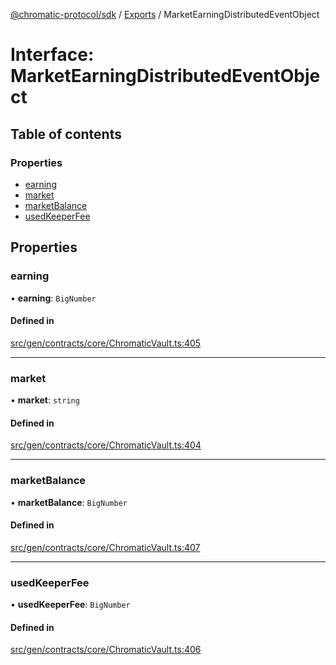 [@chromatic-protocol/sdk](../README.md) / [Exports](../modules.md) / MarketEarningDistributedEventObject

# Interface: MarketEarningDistributedEventObject

## Table of contents

### Properties

- [earning](MarketEarningDistributedEventObject.md#earning)
- [market](MarketEarningDistributedEventObject.md#market)
- [marketBalance](MarketEarningDistributedEventObject.md#marketbalance)
- [usedKeeperFee](MarketEarningDistributedEventObject.md#usedkeeperfee)

## Properties

### earning

• **earning**: `BigNumber`

#### Defined in

[src/gen/contracts/core/ChromaticVault.ts:405](https://github.com/chromatic-protocol/sdk/blob/e3e1a39/src/gen/contracts/core/ChromaticVault.ts#L405)

___

### market

• **market**: `string`

#### Defined in

[src/gen/contracts/core/ChromaticVault.ts:404](https://github.com/chromatic-protocol/sdk/blob/e3e1a39/src/gen/contracts/core/ChromaticVault.ts#L404)

___

### marketBalance

• **marketBalance**: `BigNumber`

#### Defined in

[src/gen/contracts/core/ChromaticVault.ts:407](https://github.com/chromatic-protocol/sdk/blob/e3e1a39/src/gen/contracts/core/ChromaticVault.ts#L407)

___

### usedKeeperFee

• **usedKeeperFee**: `BigNumber`

#### Defined in

[src/gen/contracts/core/ChromaticVault.ts:406](https://github.com/chromatic-protocol/sdk/blob/e3e1a39/src/gen/contracts/core/ChromaticVault.ts#L406)
